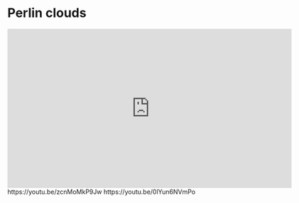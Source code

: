 <!--
  id: 336
  date: 2009-02-28
  modified: 2020-07-29
  slug: perlin-clouds
  type: post
  excerpt: old flv videos
  categories: uncategorized
  tags: 
  inCv: 
  inPortfolio: 
  dateFrom: 
  dateTo: 
-->

# Perlin clouds

<iframe width="640" height="360"
  src="https://www.youtube.com/embed/zcnMoMkP9Jw"
  frameborder="0"></iframe>
https://youtu.be/zcnMoMkP9Jw
https://youtu.be/0lYun6NVmPo
<!--
	Sjeiti.addFlv("pcloud.flv", 256,256,"pcloud");
	Sjeiti.addFlv("Fire_IV.flv",256,256,"fire");
	Sjeiti.addFlv("terraformer.flv",256,256,"terraformer");
	Sjeiti.addFlv("Seventies.flv",256,256,"Seventies");
	Sjeiti.addFlv("eye.flv",256,256,"eye");
	Sjeiti.addFlv("splasher.flv",256,256,"splasher");
	Sjeiti.addFlv("ammonite.flv",256,256,"ammonite");
	Sjeiti.addFlv("seawater.flv",256,256,"seawater");
-->
